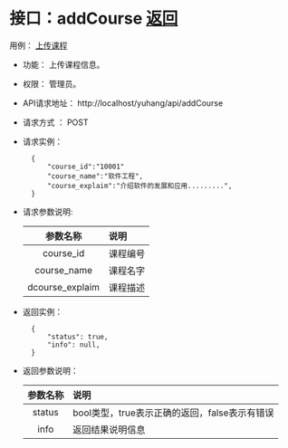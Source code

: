 # 接口：addCourse  [返回](../README.md)
用例： [上传课程](../user/上传课程用例.md)
- 功能：
    上传课程信息。

- 权限：
    管理员。

- API请求地址：
    http://localhost/yuhang/api/addCourse

- 请求方式 ：
    POST

- 请求实例：

        {
            "course_id":"10001"
            "course_name":"软件工程",
            "course_explaim":"介绍软件的发展和应用.........",
        }

- 请求参数说明:

  |参数名称|说明|
  |:---------:|:--------------------------------------------------------|
  |course_id|课程编号|
  |course_name|课程名字|
  |dcourse_explaim|课程描述|

- 返回实例：

        {
            "status": true,
            "info": null,
        }

- 返回参数说明：

  |参数名称|说明|
  |:---------:|:--------------------------------------------------------|
  |status|bool类型，true表示正确的返回，false表示有错误|
  |info|返回结果说明信息|